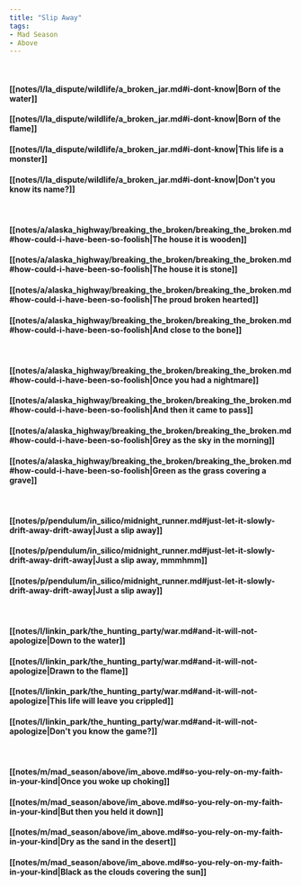 ```yaml
---
title: "Slip Away"
tags:
- Mad Season
- Above
---
```

&nbsp;
#### [[notes/l/la_dispute/wildlife/a_broken_jar.md#i-dont-know|Born of the water]]
#### [[notes/l/la_dispute/wildlife/a_broken_jar.md#i-dont-know|Born of the flame]]
#### [[notes/l/la_dispute/wildlife/a_broken_jar.md#i-dont-know|This life is a monster]]
#### [[notes/l/la_dispute/wildlife/a_broken_jar.md#i-dont-know|Don't you know its name?]]
&nbsp;
#### [[notes/a/alaska_highway/breaking_the_broken/breaking_the_broken.md#how-could-i-have-been-so-foolish|The house it is wooden]]
#### [[notes/a/alaska_highway/breaking_the_broken/breaking_the_broken.md#how-could-i-have-been-so-foolish|The house it is stone]]
#### [[notes/a/alaska_highway/breaking_the_broken/breaking_the_broken.md#how-could-i-have-been-so-foolish|The proud broken hearted]]
#### [[notes/a/alaska_highway/breaking_the_broken/breaking_the_broken.md#how-could-i-have-been-so-foolish|And close to the bone]]
&nbsp;
#### [[notes/a/alaska_highway/breaking_the_broken/breaking_the_broken.md#how-could-i-have-been-so-foolish|Once you had a nightmare]]
#### [[notes/a/alaska_highway/breaking_the_broken/breaking_the_broken.md#how-could-i-have-been-so-foolish|And then it came to pass]]
#### [[notes/a/alaska_highway/breaking_the_broken/breaking_the_broken.md#how-could-i-have-been-so-foolish|Grey as the sky in the morning]]
#### [[notes/a/alaska_highway/breaking_the_broken/breaking_the_broken.md#how-could-i-have-been-so-foolish|Green as the grass covering a grave]]
&nbsp;
#### [[notes/p/pendulum/in_silico/midnight_runner.md#just-let-it-slowly-drift-away-drift-away|Just a slip away]]
#### [[notes/p/pendulum/in_silico/midnight_runner.md#just-let-it-slowly-drift-away-drift-away|Just a slip away, mmmhmm]]
#### [[notes/p/pendulum/in_silico/midnight_runner.md#just-let-it-slowly-drift-away-drift-away|Just a slip away]]
&nbsp;
#### [[notes/l/linkin_park/the_hunting_party/war.md#and-it-will-not-apologize|Down to the water]]
#### [[notes/l/linkin_park/the_hunting_party/war.md#and-it-will-not-apologize|Drawn to the flame]]
#### [[notes/l/linkin_park/the_hunting_party/war.md#and-it-will-not-apologize|This life will leave you crippled]]
#### [[notes/l/linkin_park/the_hunting_party/war.md#and-it-will-not-apologize|Don't you know the game?]]
&nbsp;
#### [[notes/m/mad_season/above/im_above.md#so-you-rely-on-my-faith-in-your-kind|Once you woke up choking]]
#### [[notes/m/mad_season/above/im_above.md#so-you-rely-on-my-faith-in-your-kind|But then you held it down]]
#### [[notes/m/mad_season/above/im_above.md#so-you-rely-on-my-faith-in-your-kind|Dry as the sand in the desert]]
#### [[notes/m/mad_season/above/im_above.md#so-you-rely-on-my-faith-in-your-kind|Black as the clouds covering the sun]]
